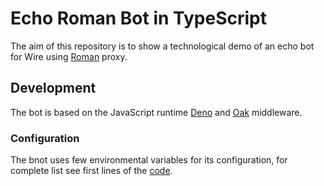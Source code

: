 # Echo Roman Bot in TypeScript

The aim of this repository is to show a technological demo of an echo bot for Wire using [Roman](https://github.com/wireapp/roman) proxy.

## Development

The bot is based on the JavaScript runtime [Deno](https://deno.land/) and [Oak](https://github.com/oakserver/oak) middleware.

### Configuration

The bnot uses few environmental variables for its configuration, for complete list see first lines of the [code](app.ts).
